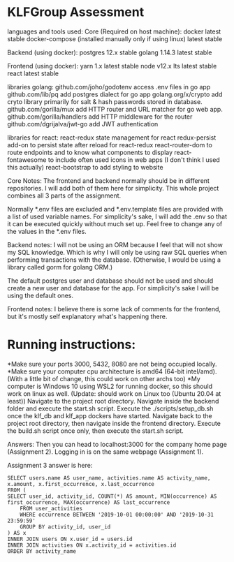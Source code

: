 # KLFGroup Assessment

languages and tools used: 
Core (Required on host machine):
docker latest stable
docker-compose (installed manually only if using linux) latest stable

Backend (using docker):
postgres 12.x stable
golang 1.14.3 latest stable

Frontend (using docker):
yarn 1.x latest stable
node v12.x lts latest stable
react latest stable

libraries golang:
github.com/joho/godotenv access .env files in go app
github.com/lib/pq add postgres dialect for go app
golang.org/x/crypto add cryto library primarily for salt & hash passwords stored in database.
github.com/gorilla/mux add HTTP router and URL matcher for go web app.
github.com/gorilla/handlers add HTTP middleware for the router
github.com/dgrijalva/jwt-go add JWT authentication 


libraries for react:
react-redux state management for react 
redux-persist add-on to persist state after reload for react-redux
react-router-dom to route endpoints and to know what components to display
react-fontawesome to include often used icons in web apps (I don't think I used this actually)
react-bootstrap to add styling to website

Core Notes:
The frontend and backend normally should be in different repositories.
I will add both of them here for simplicity.
This whole project combines all 3 parts of the assignment.

Normally *.env files are excluded and *.env.template files are provided with a list of used variable names.
For simplicity's sake, I will add the .env so that it can be executed quickly without much set up.
Feel free to change any of the values in the *.env files.


Backend notes:
I will not be using an ORM because I feel that will not show my SQL knowledge.
Which is why I will only be using raw SQL queries when performing transactions with the database.
(Otherwise, I would be using a library called gorm for golang ORM.)

The default postgres user and database should not be used and should create a new user and database for the app.
For simplicity's sake I will be using the default ones.

Frontend notes:
I believe there is some lack of comments for the frontend, but it's mostly self explanatory what's happening there.


# Running instructions:
*Make sure your ports 3000, 5432, 8080 are not being occupied locally.
*Make sure your computer cpu architecture is amd64 (64-bit intel/amd). (With a little bit of change, this could work on other archs too)
*My computer is Windows 10 using WSL2 for running docker, so this should work on linux as well. (Update: should work on Linux too (Ubuntu 20.04 at least))
Navigate to the project root directory.
Navigate inside the backend folder and execute the start.sh script.
Execute the ./scripts/setup_db.sh once the klf_db and klf_app dockers have started.
Navigate back to the project root directory, then navigate inside the frontend directory.
Execute the build.sh script once only, then execute the start.sh script.

Answers:
Then you can head to localhost:3000 for the company home page (Assignment 2).
Logging in is on the same webpage (Assignment 1).

Assignment 3 answer is here:

	SELECT users.name AS user_name, activities.name AS activity_name, x.amount, x.first_occurrence, x.last_occurrence
	FROM (
	SELECT user_id, activity_id, COUNT(*) AS amount, MIN(occurrence) AS first_occurrence, MAX(occurrence) AS last_occurrence
		FROM user_activities
		WHERE occurrence BETWEEN '2019-10-01 00:00:00' AND '2019-10-31 23:59:59'
		GROUP BY activity_id, user_id
	) AS x
	INNER JOIN users ON x.user_id = users.id
	INNER JOIN activities ON x.activity_id = activities.id
	ORDER BY activity_name

